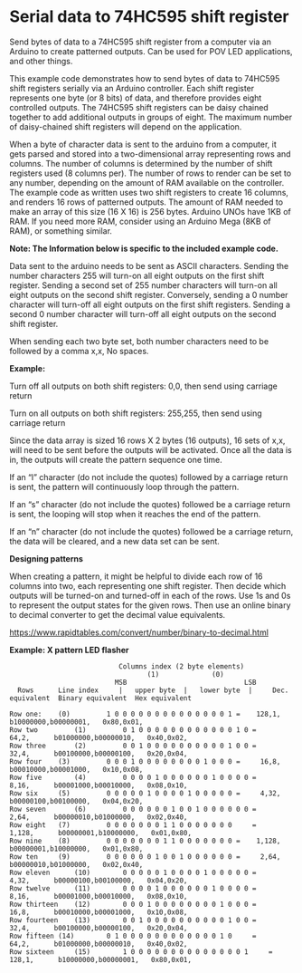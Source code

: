 # Serial data to 74HC595 shift register
Send bytes of data to a 74HC595 shift register from a computer via an Arduino to create patterned outputs. Can be used for POV LED applications, and other things.


This example code demonstrates how to send bytes of data to 74HC595 shift registers serially via an Arduino controller.   Each shift register represents one byte (or 8 bits) of data, and therefore provides eight controlled outputs. The 74HC595 shift registers can be daisy chained together to add additional outputs in groups of eight.  The maximum number of daisy-chained shift registers will depend on the application.

When a byte of character data is sent to the arduino from a computer,  it gets parsed and stored into a two-dimensional array representing rows and columns.  The number of columns is determined by the number of shift registers used (8 columns per).  The number of rows to render can be set to any number, depending on the amount of RAM available on the controller.  The example code as written uses two shift registers to create 16 columns, and renders 16 rows of patterned outputs.  The amount of RAM needed to make an array of this size (16 X 16) is 256 bytes.  Arduino UNOs have 1KB of RAM.  If you need more RAM, consider using an Arduino Mega (8KB of RAM), or something similar.



**Note: The Information below is specific to the included example code.**

Data sent to the arduino needs to be sent as ASCII characters.  Sending the number characters 255 will turn-on all eight outputs on the first shift register.  Sending a second set of 255 number characters will turn-on all eight outputs on the second shift register.  Conversely, sending a 0 number character will turn-off all eight outputs on the first shift registers.  Sending a second 0 number character will turn-off all eight outputs on the second shift register.

When sending each two byte set, both number characters need to be followed by a comma  x,x,  No spaces.

**Example:**

Turn off all outputs on both shift registers:
        0,0,    then send using carriage return

Turn on all outputs on both shift registers:
        255,255, then send using carriage return

Since the data array is sized 16 rows X 2 bytes (16 outputs),  16 sets of x,x, will need to be sent before the outputs will be activated.  Once all the data is in, the outputs will create the pattern sequence one time.

If an “l” character (do not include the quotes) followed by a carriage return is sent, the pattern will continuously loop through the pattern.

If an “s” character (do not include the quotes) followed be a carriage return is sent, the looping will stop when it reaches the end of the pattern.

If an “n” character (do not include the quotes) followed be a carriage return, the data will be cleared, and a new data set can be sent.


**Designing patterns**

When creating a pattern, it might be helpful to divide each row of 16 columns into two, each representing one shift register.  Then decide which outputs will be turned-on and turned-off in each of the rows.  Use 1s and 0s to represent the output states for the given rows. Then use an online binary to decimal converter to get the decimal value equivalents.

https://www.rapidtables.com/convert/number/binary-to-decimal.html

**Example:  X pattern LED flasher**

```
	                       Columns index (2 byte elements)   
                                  (1)             (0)                            
                          MSB                             LSB         
  Rows      Line index     |   upper byte  |   lower byte  |     Dec. equivalent  Binary equivalent  Hex equivalent
  
Row one: 	(0)         1 0 0 0 0 0 0 0 0 0 0 0 0 0 0 1	=    128,1,      b10000000,b00000001,   0x80,0x01,
Row two         (1)         0 1 0 0 0 0 0 0 0 0 0 0 0 0 1 0	=     64,2,      b01000000,b00000010,   0x40,0x02,
Row three       (2)         0 0 1 0 0 0 0 0 0 0 0 0 0 1 0 0	=     32,4,      b00100000,b00000100,   0x20,0x04,
Row four	(3)         0 0 0 1 0 0 0 0 0 0 0 0 1 0 0 0	=     16,8,      b00010000,b00001000,   0x10,0x08,
Row five        (4)         0 0 0 0 1 0 0 0 0 0 0 1 0 0 0 0	=     8,16,      b00001000,b00010000,   0x08,0x10,
Row six		(5)         0 0 0 0 0 1 0 0 0 0 1 0 0 0 0 0	=     4,32,      b00000100,b00100000,   0x04,0x20,
Row seven       (6)         0 0 0 0 0 0 1 0 0 1 0 0 0 0 0 0	=     2,64,      b00000010,b01000000,   0x02,0x40,
Row eight	(7)         0 0 0 0 0 0 0 1 1 0 0 0 0 0 0 0     =    1,128,      b00000001,b10000000,   0x01,0x80,
Row nine	(8)         0 0 0 0 0 0 0 1 1 0 0 0 0 0 0 0	=    1,128,      b00000001,b10000000,   0x01,0x80,
Row ten		(9)         0 0 0 0 0 0 1 0 0 1 0 0 0 0 0 0	=     2,64,      b00000010,b01000000,   0x02,0x40,
Row eleven      (10)        0 0 0 0 0 1 0 0 0 0 1 0 0 0 0 0	=     4,32,      b00000100,b00100000,   0x04,0x20,
Row twelve      (11)        0 0 0 0 1 0 0 0 0 0 0 1 0 0 0 0	=     8,16,      b00001000,b00010000,   0x08,0x10,
Row thirteen    (12)        0 0 0 1 0 0 0 0 0 0 0 0 1 0 0 0	=     16,8,      b00010000,b00001000,   0x10,0x08,
Row fourteen    (13)        0 0 1 0 0 0 0 0 0 0 0 0 0 1 0 0	=     32,4,      b00100000,b00000100,   0x20,0x04,
Row fifteen	(14)        0 1 0 0 0 0 0 0 0 0 0 0 0 0 1 0     =     64,2,      b01000000,b00000010,   0x40,0x02,
Row sixteen     (15)        1 0 0 0 0 0 0 0 0 0 0 0 0 0 0 1     =    128,1,      b10000000,b00000001,   0x80,0x01,
```
